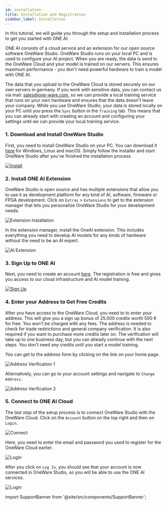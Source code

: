```yaml
---
id: installation
title: Installation and Registration
sidebar_label: Installation
---
```


In this tutorial, we will guide you through the setup and installation process to get you started with ONE AI.

ONE AI consists of a cloud service and an extension for our open source software OneWare Studio. OneWare Studio runs on your local PC and is used to configure your AI project. When you are ready, the data is send to the OneWare Cloud and your model is trained on our servers. This ensures maximum performance - you don't need powerful hardware to train a model with ONE AI.

The data that you upload to the OneWare Cloud is stored securely on our own servers in germany. If you work with sensitive data, you can contact us via mail: sales@one-ware.com, so we can provide a local training service that runs on your own hardware and ensures that the data doesn't leave your company. While you use OneWare Studio, your data is stored locally on your PC until you press the ``Sync`` button in the ``Training`` tab. This means that you can already start with creating an account and configuring your settings until we can provide your local training service.

### 1. Download and Install OneWare Studio
First, you need to install OneWare Studio on your PC. You can download it [here](/docs/studio/setup) for Windows, Linux and macOS. Simply follow the installer and start OneWare Studio after you've finished the installation process.

[![Install](/img/ai/one_ai_plugin/getting_started/installation_wizard.webp)](/docs/studio/setup)

### 2. Install ONE AI Extension
OneWare Studio is open source and has multiple extensions that allow you to use it as development platform for any kind of AI, software, firmware or FPGA development.
Click on ``Extras`` > ``Extensions`` to get to the extension manager that lets you personalize OneWare Studio for your development needs.

![Extension Installation](/img/ai/one_ai_plugin/getting_started/extension_installation.webp)

In the extension manager, install the OneAI extension. This includes everything you need to develop AI models for any kinds of hardware without the need to be an AI expert.

![AI Extension](/img/ai/one_ai_plugin/getting_started/ai_extension.webp)

### 3. Sign Up to ONE AI
Next, you need to create an account [here](https://cloud.one-ware.com/Account/Register). The registration is free and gives you access to our cloud infrastructure and AI model training.

[![Sign Up](/img/ai/one_ai_plugin/getting_started/signup.webp)](https://cloud.one-ware.com/Account/Register)

### 4. Enter your Address to Get Free Credits
After you have access to the OneWare Cloud, you need to to enter your address. This will give you a sign up bonus of 25.000 credits worth 500 € for free. You won't be charged with any fees. The address is needed to check for trade restrictions and general company verification. It is also required if you want to purchase more credits later on. The verification will take up to one business day, but you can already continue with the next steps. You don't need any credits until you start a model training.

You can get to the address form by clicking on the link on your home page.

![Address Verification 1](/img/ai/one_ai_plugin/getting_started/address_verification_1.webp)

Alternatively, you can go to your account settings and navigate to ``Change Address``.

![Address Verification 2](/img/ai/one_ai_plugin/getting_started/address_verification_2.webp)

### 5. Connect to ONE AI Cloud

The last step of the setup process is to connect OneWare Studio with the OneWare Cloud. Click on the `Account` button on the top right and then on `Login`.

![Connect](/img/ai/one_ai_plugin/getting_started/connect_to_cloud.webp)

Here, you need to enter the email and password you used to register for the OneWare Cloud earlier.

![Login](/img/ai/one_ai_plugin/getting_started/login.webp)

After you click on `Log In`, you should see that your account is now connected in OneWare Studio, so you will be able to use the ONE AI services.

![Login](/img/ai/one_ai_plugin/getting_started/login_success.webp)

import SupportBanner from '@site/src/components/SupportBanner';

<SupportBanner subject="ONE AI Getting Started Support" />